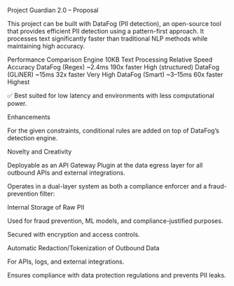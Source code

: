 Project Guardian 2.0 – Proposal

This project can be built with DataFog (PII detection), an open-source tool that provides efficient PII detection using a pattern-first approach. It processes text significantly faster than traditional NLP methods while maintaining high accuracy.

Performance Comparison
Engine	10KB Text Processing	Relative Speed	Accuracy
DataFog (Regex)	~2.4ms	190x faster	High (structured)
DataFog (GLiNER)	~15ms	32x faster	Very High
DataFog (Smart)	~3–15ms	60x faster	Highest

✅ Best suited for low latency and environments with less computational power.

Enhancements

For the given constraints, conditional rules are added on top of DataFog’s detection engine.

Novelty and Creativity

Deployable as an API Gateway Plugin at the data egress layer for all outbound APIs and external integrations.

Operates in a dual-layer system as both a compliance enforcer and a fraud-prevention filter:

Internal Storage of Raw PII

Used for fraud prevention, ML models, and compliance-justified purposes.

Secured with encryption and access controls.

Automatic Redaction/Tokenization of Outbound Data

For APIs, logs, and external integrations.

Ensures compliance with data protection regulations and prevents PII leaks.
